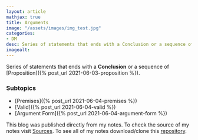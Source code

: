 ```yaml
---
layout: article
mathjax: true
title: Arguments
image: "/assets/images/img_test.jpg"
categories:
- DM
desc: Series of statements that ends with a Conclusion or a sequence of Proposition. 
imagealt: 
---
```


Series of statements that ends with a <b>Conclusion</b> or a sequence of [Proposition]({% post_url 2021-06-03-proposition %}).

### Subtopics
- [Premises]({% post_url 2021-06-04-premises %})
- [Valid]({% post_url 2021-06-04-valid %})
- [Argument Form]({% post_url 2021-06-04-argument-form %})

This blog was published directly from my notes.
To check the source of my notes visit [Sources](sources.html).
To see all of my notes download/clone this [repository](https://github.com/bovem/CS).